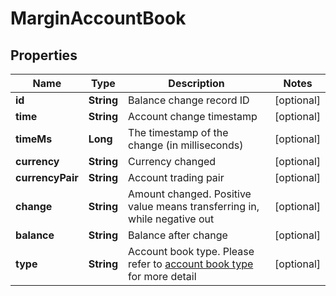 
# MarginAccountBook

## Properties

Name | Type | Description | Notes
------------ | ------------- | ------------- | -------------
**id** | **String** | Balance change record ID |  [optional]
**time** | **String** | Account change timestamp |  [optional]
**timeMs** | **Long** | The timestamp of the change (in milliseconds) |  [optional]
**currency** | **String** | Currency changed |  [optional]
**currencyPair** | **String** | Account trading pair |  [optional]
**change** | **String** | Amount changed. Positive value means transferring in, while negative out |  [optional]
**balance** | **String** | Balance after change |  [optional]
**type** | **String** | Account book type. Please refer to [account book type](#accountbook-type) for more detail |  [optional]


